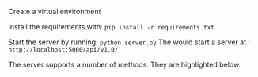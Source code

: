 Create a virtual environment


Install the requirements with:
```pip install -r requirements.txt```

Start the server by running:
```python server.py```
The would start a server at :
```http://localhost:5000/api/v1.0/```

The server supports a number of methods. 
They are highlighted below.
